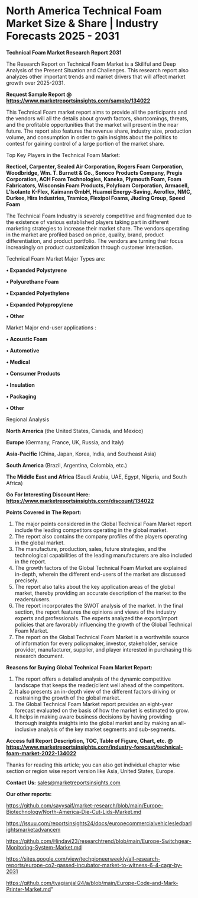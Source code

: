 # North America Technical Foam Market Size & Share | Industry Forecasts 2025 - 2031

<strong>Technical Foam Market Research Report 2031</strong>

The Research Report on Technical Foam Market is a Skillful and Deep Analysis of the Present Situation and Challenges. This research report also analyzes other important trends and market drivers that will affect market growth over 2025-2031.

<strong>Request Sample Report @ <a href=https://www.marketreportsinsights.com/sample/134022>https://www.marketreportsinsights.com/sample/134022</a></strong>

This Technical Foam market report aims to provide all the participants and the vendors will all the details about growth factors, shortcomings, threats, and the profitable opportunities that the market will present in the near future. The report also features the revenue share, industry size, production volume, and consumption in order to gain insights about the politics to contest for gaining control of a large portion of the market share.

Top Key Players in the Technical Foam Market:

<strong>Recticel, Carpenter, Sealed Air Corporation, Rogers Foam Corporation, Woodbridge, Wm. T. Burnett & Co., Sonoco Products Company, Pregis Corporation, ACH Foam Technologies, Kaneka, Plymouth Foam, Foam Fabricators, Wisconsin Foam Products, Polyfoam Corporation, Armacell, L'Isolante K-Flex, Kaimann GmbH, Huamei Energy-Saving, Aeroflex, NMC, Durkee, Hira Industries, Tramico, Flexipol Foams, Jiuding Group, Speed Foam</strong>

The Technical Foam Industry is severely competitive and fragmented due to the existence of various established players taking part in different marketing strategies to increase their market share. The vendors operating in the market are profiled based on price, quality, brand, product differentiation, and product portfolio. The vendors are turning their focus increasingly on product customization through customer interaction.

Technical Foam Market Major Types are:

<strong>• Expanded Polystyrene

• Polyurethane Foam

• Expanded Polyethylene

• Expanded Polypropylene

• Other</strong>

Market Major end-user applications :

<strong>• Acoustic Foam

• Automotive

• Medical

• Consumer Products

• Insulation

• Packaging

• Other</strong>

Regional Analysis

</u><strong><b>North America</b></strong> (the United States, Canada, and Mexico)

<strong><b>Europe </b></strong>(Germany, France, UK, Russia, and Italy)

<strong><b>Asia-Pacific</b></strong> (China, Japan, Korea, India, and Southeast Asia)

<strong><b>South America</b></strong> (Brazil, Argentina, Colombia, etc.)

<strong><b>The Middle East and Africa</b></strong> (Saudi Arabia, UAE, Egypt, Nigeria, and South Africa)

<strong>Go For Interesting Discount Here: <a href=https://www.marketreportsinsights.com/discount/134022>https://www.marketreportsinsights.com/discount/134022</a></strong>

<strong>Points Covered in The Report:</strong>
<ol>
  <li>The major points considered in the Global Technical Foam Market report include the leading competitors operating in the global market.</li>
  <li>The report also contains the company profiles of the players operating in the global market.</li>
  <li>The manufacture, production, sales, future strategies, and the technological capabilities of the leading manufacturers are also included in the report.</li>
  <li>The growth factors of the Global Technical Foam Market are explained in-depth, wherein the different end-users of the market are discussed precisely.</li>
  <li>The report also talks about the key application areas of the global market, thereby providing an accurate description of the market to the readers/users.</li>
  <li>The report incorporates the SWOT analysis of the market. In the final section, the report features the opinions and views of the industry experts and professionals. The experts analyzed the export/import policies that are favorably influencing the growth of the Global Technical Foam Market.</li>
  <li>The report on the Global Technical Foam Market is a worthwhile source of information for every policymaker, investor, stakeholder, service provider, manufacturer, supplier, and player interested in purchasing this research document.</li>
</ol>
<strong>Reasons for Buying Global Technical Foam Market Report:</strong>

<ol>
  <li>The report offers a detailed analysis of the dynamic competitive landscape that keeps the reader/client well ahead of the competitors.</li>
  <li>It also presents an in-depth view of the different factors driving or restraining the growth of the global market.</li>
  <li>The Global Technical Foam Market report provides an eight-year forecast evaluated on the basis of how the market is estimated to grow.</li>
  <li>It helps in making aware business decisions by having providing thorough insights insights into the global market and by making an all-inclusive analysis of the key market segments and sub-segments.</li>
</ol>
<strong>Access full Report Description, TOC, Table of Figure, Chart, etc. @ <a href=https://www.marketreportsinsights.com/industry-forecast/technical-foam-market-2022-134022>https://www.marketreportsinsights.com/industry-forecast/technical-foam-market-2022-134022</a></strong>


Thanks for reading this article; you can also get individual chapter wise section or region wise report version like Asia, United States, Europe.

<strong>Contact Us:</strong>
sales@marketreportsinsights.com

<strong>Our other reports:</strong>

<a href=https://github.com/sayysaif/market-research/blob/main/Europe-Biotechnology/North-America-Die-Cut-Lids-Market.md>https://github.com/sayysaif/market-research/blob/main/Europe-Biotechnology/North-America-Die-Cut-Lids-Market.md</a>

<a href=https://issuu.com/reportsinsights24/docs/europecommercialvehiclesledbarlightsmarketadvancem>https://issuu.com/reportsinsights24/docs/europecommercialvehiclesledbarlightsmarketadvancem</a>

<a href=https://github.com/Hindavi23/researchtrend/blob/main/Europe-Switchgear-Monitoring-System-Market.md>https://github.com/Hindavi23/researchtrend/blob/main/Europe-Switchgear-Monitoring-System-Market.md</a>

<a href=https://sites.google.com/view/techpioneerweekly/all-research-reports/europe-co2-gassed-incubator-market-to-witness-6-4-cagr-by-2031>https://sites.google.com/view/techpioneerweekly/all-research-reports/europe-co2-gassed-incubator-market-to-witness-6-4-cagr-by-2031</a>

<a href=https://github.com/tyagianjali24/a/blob/main/Europe-Code-and-Mark-Printer-Market.md>https://github.com/tyagianjali24/a/blob/main/Europe-Code-and-Mark-Printer-Market.md</a>"
